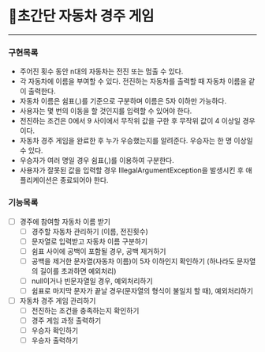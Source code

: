 # 🏁초간단 자동차 경주 게임

---
### 구현목록
* 주어진 횟수 동안 n대의 자동차는 전진 또는 멈출 수 있다.
* 각 자동차에 이름을 부여할 수 있다. 전진하는 자동차를 출력할 때 자동차 이름을 같이 출력한다.
* 자동차 이름은 쉼표(,)를 기준으로 구분하며 이름은 5자 이하만 가능하다.
* 사용자는 몇 번의 이동을 할 것인지를 입력할 수 있어야 한다.
* 전진하는 조건은 0에서 9 사이에서 무작위 값을 구한 후 무작위 값이 4 이상일 경우이다.
* 자동차 경주 게임을 완료한 후 누가 우승했는지를 알려준다. 우승자는 한 명 이상일 수 있다.
* 우승자가 여러 명일 경우 쉼표(,)를 이용하여 구분한다.
* 사용자가 잘못된 값을 입력할 경우 IllegalArgumentException을 발생시킨 후 애플리케이션은 종료되어야 한다.

### 기능목록
-[ ] 경주에 참여할 자동차 이름 받기
  - [ ] 경주할 자동차 관리하기 (이름, 전진횟수)
  - [ ] 문자열로 입력받고 자동차 이름 구분하기
  - [ ] 쉼표 사이에 공백이 포함될 경우, 공백 제거하기
  - [ ] 공백을 제거한 문자열(자동차 이름)이 5자 이하인지 확인하기 (하나라도 문자열의 길이를 초과하면 예외처리)
  - [ ] null이거나 빈문자열일 경우, 예외처리하기
  - [ ] 쉼표로 마지막 문자가 끝날 경우(문자열의 형식이 불일치 할 때), 예외처리하기

- [ ] 자동차 경주 게임 관리하기
  - [ ] 전진하는 조건을 충족하는지 확인하기
  - [ ] 경주 게임 과정 출력하기
  - [ ] 우승자 확인하기
  - [ ] 우승자 출력하기
